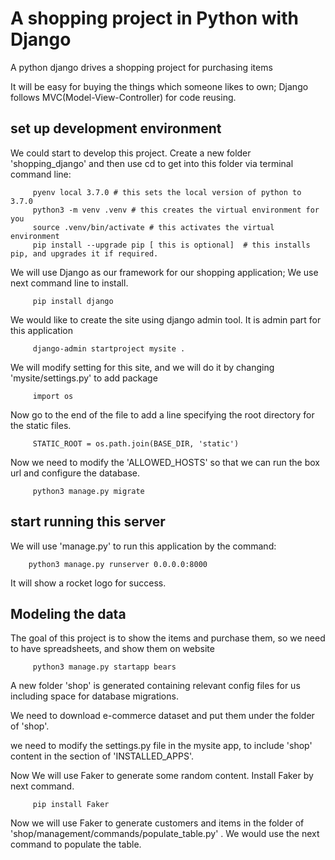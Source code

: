 # A shopping project in Python with Django
A python django drives a shopping project for purchasing items

It will be easy for buying the things which someone likes to own; Django follows MVC(Model-View-Controller) for code reusing.

## set up development environment
We could start to develop this project. Create a new folder 'shopping_django' and then use cd to get into this folder via terminal command line:

         pyenv local 3.7.0 # this sets the local version of python to 3.7.0
         python3 -m venv .venv # this creates the virtual environment for you
         source .venv/bin/activate # this activates the virtual environment
         pip install --upgrade pip [ this is optional]  # this installs pip, and upgrades it if required.

We will use Django as our framework for our shopping application; We use next command line to install.

         pip install django

We would like to create the site using django admin tool. It is admin part for this application
        
         django-admin startproject mysite .

We will modify setting for this site, and we will do it by changing 'mysite/settings.py' to add package

         import os

Now go to the end of the file to add a line specifying the root directory for the static files.

         STATIC_ROOT = os.path.join(BASE_DIR, 'static')

Now we need to modify the 'ALLOWED_HOSTS' so that we can run the box url and configure the database.

         python3 manage.py migrate

## start running this server
We will use 'manage.py' to run this application by the command:

        python3 manage.py runserver 0.0.0.0:8000

It will show a rocket logo for success.

## Modeling the data
The goal of this project is to show the items and purchase them, so we need to have spreadsheets, and show them on website

         python3 manage.py startapp bears

A new folder 'shop' is generated containing relevant config files for us including space for database migrations.

We need to download e-commerce dataset and put them under the folder of 'shop'.

we need to modify the settings.py file in the mysite app, to include 'shop' content in the section of 'INSTALLED_APPS'. 

Now We will use Faker to generate some random content. Install Faker by next command.

         pip install Faker

Now we will use Faker to generate customers and items in the folder of 'shop/management/commands/populate_table.py' .
We would use the next command to populate the table.




